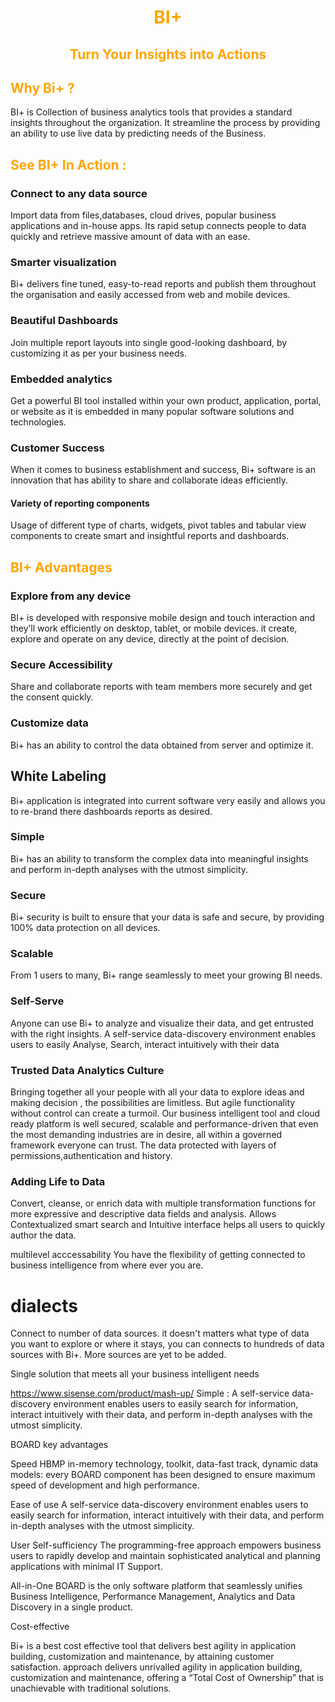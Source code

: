                           

<center><h1> <font color="orange"> BI+ </font> </h1></center> <center><h2> <font color="orange">Turn Your Insights into Actions </font> </h2></center> <h2> <font color="orange">Why Bi+ ? </font> </h2>                                   

BI+ is Collection of business analytics tools that provides a standard insights throughout the organization. It streamline the  process by providing an ability to use live data by predicting needs of the Business. 

<h2> <font color="orange">See BI+ In Action :</font></h2>

 ### Connect to any data source

 Import data from files,databases, cloud drives, popular business applications and in-house apps. Its rapid setup connects people to data quickly and retrieve massive amount of data with an ease.
 
 ###  Smarter visualization
  Bi+ delivers fine tuned, easy-to-read reports and publish them throughout the organisation and easily accessed from web and mobile devices. 
  
 ### Beautiful Dashboards 
Join multiple report layouts into single good-looking dashboard, by customizing it as per your business needs.

### Embedded analytics

 Get a powerful BI tool installed within your own product, application, portal, or website as it is embedded in many popular software solutions and technologies.
 
 ### Customer Success 
 
 When it comes to business establishment and success, Bi+ software is an innovation that has ability to share and collaborate ideas efficiently. 
 
 #### Variety of reporting components 
 
 Usage of different type of charts, widgets, pivot tables and tabular view components to create smart and insightful reports and dashboards. 
 
 <h2> <font color="orange">BI+ Advantages</font></h2> 
 
 ### Explore from any device
 
BI+ is developed with responsive mobile design and touch interaction and they’ll work efficiently on desktop, tablet, or mobile devices. it create, explore and operate on any device, directly at the point of decision.
 
 ### Secure Accessibility
  Share and collaborate reports with team members more securely and get the consent quickly.

 ### Customize data
 Bi+ has an ability to control the data obtained from server and optimize it.


## White Labeling

 Bi+ application is integrated into current software very easily and allows you to re-brand there dashboards reports as desired.

### Simple
Bi+ has an ability to transform the complex data into meaningful insights  and perform in-depth analyses with the utmost simplicity.


### Secure
Bi+ security is built to ensure that your data is safe and secure, by providing 100% data protection on all devices.

### Scalable

From 1 users to many, Bi+ range seamlessly to meet your growing BI needs.

### Self-Serve
Anyone can use Bi+ to analyze and visualize their data, and get entrusted with the right insights.
 A self-service data-discovery environment enables users to easily Analyse, Search, interact intuitively with their data

### Trusted Data Analytics Culture

Bringing together all your people with all your data to explore ideas and making decision , the possibilities are limitless. But agile functionality without control can create a turmoil. Our business intelligent tool and cloud ready platform is well secured, scalable and performance-driven that even the most demanding industries are in desire, all within a governed framework everyone can trust. The data protected with layers of permissions,authentication and history.

### Adding Life to Data


Convert, cleanse, or enrich data with multiple transformation functions for more expressive and descriptive data fields and analysis. Allows Contextualized smart search and Intuitive interface helps all users to quickly author the data.

multilevel acccessability
You have the flexibility of getting connected to business intelligence from where ever you are.

# dialects

Connect to number of data sources. it doesn't matters what type of data you want to explore or where it 
stays, you can connects to hundreds of data sources with Bi+. More sources are yet to be added. 

Single solution that meets all your business intelligent needs

https://www.sisense.com/product/mash-up/
Simple :
A self-service data-discovery environment enables users to easily search for information, interact intuitively with their data, and perform in-depth analyses with the utmost simplicity.

BOARD key advantages

Speed
HBMP in-memory technology, toolkit, data-fast track, dynamic data models: every BOARD component has been designed to ensure maximum speed of development and high performance.


Ease of use
A self-service data-discovery environment enables users to easily search for information, interact intuitively with their data, and perform in-depth analyses with the utmost simplicity.


User Self-sufficiency
The programming-free approach empowers business users to rapidly develop and maintain sophisticated analytical and planning applications with minimal IT Support.


All-in-One
BOARD is the only software platform that seamlessly unifies Business Intelligence, Performance Management, Analytics and Data Discovery in a single product.


Cost-effective

Bi+ is a best cost effective tool that delivers best agility in application building, customization and maintenance, by attaining customer satisfaction.
 approach delivers unrivalled agility in application building, customization and maintenance, offering a “Total Cost of Ownership” that is unachievable with traditional solutions.
<!--stackedit_data:
eyJoaXN0b3J5IjpbOTgzMDg2ODgyXX0=
-->